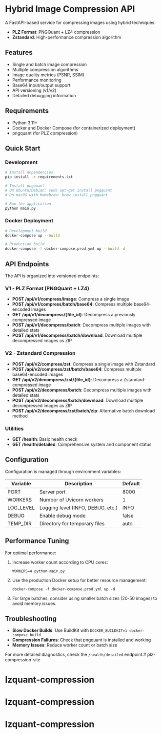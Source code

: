 # Hybrid Image Compression API

A FastAPI-based service for compressing images using hybrid techniques:
- **PLZ Format**: PNGQuant + LZ4 compression
- **Zstandard**: High-performance compression algorithm

## Features

- Single and batch image compression
- Multiple compression algorithms
- Image quality metrics (PSNR, SSIM)
- Performance monitoring
- Base64 input/output support
- API versioning (v1/v2)
- Detailed debugging information

## Requirements

- Python 3.11+
- Docker and Docker Compose (for containerized deployment)
- pngquant (for PLZ compression)

## Quick Start

### Development

```bash
# Install dependencies
pip install -r requirements.txt

# Install pngquant
# On Ubuntu/Debian: sudo apt-get install pngquant
# On macOS with Homebrew: brew install pngquant

# Run the application
python main.py
```

### Docker Deployment

```bash
# Development build
docker-compose up --build

# Production build
docker-compose -f docker-compose.prod.yml up --build -d
```

## API Endpoints

The API is organized into versioned endpoints:

### V1 - PLZ Format (PNGQuant + LZ4)

- **POST /api/v1/compress/image**: Compress a single image
- **POST /api/v1/compress/batch/base64**: Compress multiple base64-encoded images
- **GET /api/v1/decompress/{file_id}**: Decompress a previously compressed image
- **POST /api/v1/decompress/batch**: Decompress multiple images with detailed stats
- **POST /api/v1/decompress/batch/download**: Download multiple decompressed images as ZIP

### V2 - Zstandard Compression

- **POST /api/v2/compress/zst**: Compress a single image with Zstandard
- **POST /api/v2/compress/zst/batch/base64**: Compress multiple base64-encoded images
- **GET /api/v2/decompress/zst/{file_id}**: Decompress a Zstandard-compressed image
- **POST /api/v2/decompress/batch**: Decompress multiple images with detailed stats
- **POST /api/v2/decompress/batch/download**: Download multiple decompressed images as ZIP
- **POST /api/v2/decompress/zst/batch/zip**: Alternative batch download method

### Utilities

- **GET /health**: Basic health check
- **GET /health/detailed**: Comprehensive system and component status

## Configuration

Configuration is managed through environment variables:

| Variable      | Description                                | Default |
|---------------|--------------------------------------------|---------|
| PORT          | Server port                                | 8000    |
| WORKERS       | Number of Uvicorn workers                  | 1       |
| LOG_LEVEL     | Logging level (INFO, DEBUG, etc.)          | INFO    |
| DEBUG         | Enable debug mode                          | false   |
| TEMP_DIR      | Directory for temporary files              | auto    |

## Performance Tuning

For optimal performance:

1. Increase worker count according to CPU cores:
   ```
   WORKERS=4 python main.py
   ```

2. Use the production Docker setup for better resource management:
   ```
   docker-compose -f docker-compose.prod.yml up -d
   ```

3. For large batches, consider using smaller batch sizes (20-50 images) to avoid memory issues.

## Troubleshooting

- **Slow Docker Builds**: Use BuildKit with `DOCKER_BUILDKIT=1 docker-compose build`
- **Compression Failures**: Check that pngquant is installed and working
- **Memory Issues**: Reduce worker count or batch size

For more detailed diagnostics, check the `/health/detailed` endpoint.# plz-compression-site
# lzquant-compression
# lzquant-compression
# lzquant-compression
